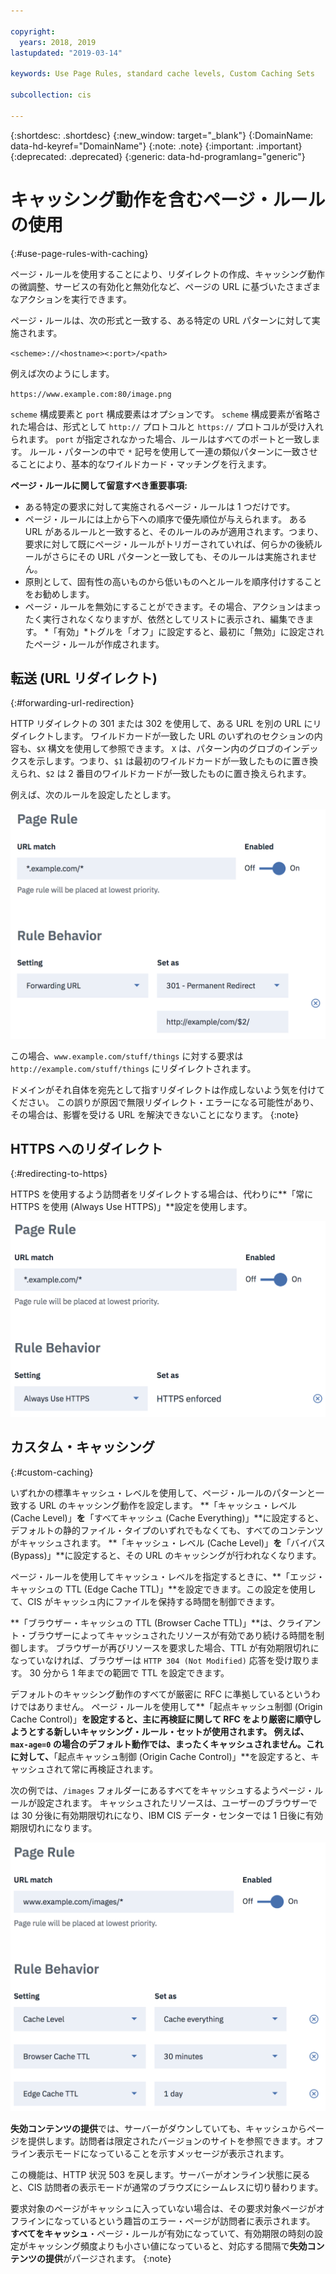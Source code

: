 ```yaml
---

copyright:
  years: 2018, 2019
lastupdated: "2019-03-14"

keywords: Use Page Rules, standard cache levels, Custom Caching Sets

subcollection: cis

---
```


{:shortdesc: .shortdesc}
{:new_window: target="_blank"}
{:DomainName: data-hd-keyref="DomainName"}
{:note: .note}
{:important: .important}
{:deprecated: .deprecated}
{:generic: data-hd-programlang="generic"}

# キャッシング動作を含むページ・ルールの使用
{:#use-page-rules-with-caching}

ページ・ルールを使用することにより、リダイレクトの作成、キャッシング動作の微調整、サービスの有効化と無効化など、ページの URL に基づいたさまざまなアクションを実行できます。

ページ・ルールは、次の形式と一致する、ある特定の URL パターンに対して実施されます。

`<scheme>://<hostname><:port>/<path>`

例えば次のようにします。

`https://www.example.com:80/image.png`

`scheme` 構成要素と `port` 構成要素はオプションです。 `scheme` 構成要素が省略された場合は、形式として `http://` プロトコルと `https://` プロトコルが受け入れられます。 `port` が指定されなかった場合、ルールはすべてのポートと一致します。 ルール・パターンの中で `*` 記号を使用して一連の類似パターンに一致させることにより、基本的なワイルドカード・マッチングを行えます。

**ページ・ルールに関して留意すべき重要事項:**

 * ある特定の要求に対して実施されるページ・ルールは 1 つだけです。
 * ページ・ルールには上から下への順序で優先順位が与えられます。 ある URL があるルールと一致すると、そのルールのみが適用されます。つまり、要求に対して既にページ・ルールがトリガーされていれば、何らかの後続ルールがさらにその URL パターンと一致しても、そのルールは実施されません。 
 * 原則として、固有性の高いものから低いものへとルールを順序付けすることをお勧めします。
 * ページ・ルールを無効にすることができます。その場合、アクションはまったく実行されなくなりますが、依然としてリストに表示され、編集できます。 *「有効」*トグルを「オフ」に設定すると、最初に「無効」に設定されたページ・ルールが作成されます。


## 転送 (URL リダイレクト)
{:#forwarding-url-redirection}

HTTP リダイレクトの 301 または 302 を使用して、ある URL を別の URL にリダイレクトします。 ワイルドカードが一致した URL のいずれのセクションの内容も、`$X` 構文を使用して参照できます。 `X` は、パターン内のグロブのインデックスを示します。つまり、`$1` は最初のワイルドカードが一致したものに置き換えられ、`$2` は 2 番目のワイルドカードが一致したものに置き換えられます。

例えば、次のルールを設定したとします。

![画像](images/url-redirection-example.png)

この場合、`www.example.com/stuff/things` に対する要求は `http://example.com/stuff/things` にリダイレクトされます。

ドメインがそれ自体を宛先として指すリダイレクトは作成しないよう気を付けてください。 この誤りが原因で無限リダイレクト・エラーになる可能性があり、その場合は、影響を受ける URL を解決できないことになります。
{:note}


## HTTPS へのリダイレクト
{:#redirecting-to-https}

HTTPS を使用するよう訪問者をリダイレクトする場合は、代わりに**「常に HTTPS を使用 (Always Use HTTPS)」**設定を使用します。

![画像 2](images/url-matching-patterns.png)


## カスタム・キャッシング
{:#custom-caching}

いずれかの標準キャッシュ・レベルを使用して、ページ・ルールのパターンと一致する URL のキャッシング動作を設定します。 **「キャッシュ・レベル (Cache Level)」**を**「すべてキャッシュ (Cache Everything)」**に設定すると、デフォルトの静的ファイル・タイプのいずれでもなくても、すべてのコンテンツがキャッシュされます。 **「キャッシュ・レベル (Cache Level)」**を**「バイパス (Bypass)」**に設定すると、その URL のキャッシングが行われなくなります。

ページ・ルールを使用してキャッシュ・レベルを指定するときに、**「エッジ・キャッシュの TTL (Edge Cache TTL)」**を設定できます。この設定を使用して、CIS がキャッシュ内にファイルを保持する時間を制御できます。

**「ブラウザー・キャッシュの TTL (Browser Cache TTL)」**は、クライアント・ブラウザーによってキャッシュされたリソースが有効であり続ける時間を制御します。 ブラウザーが再びリソースを要求した場合、TTL が有効期限切れになっていなければ、ブラウザーは `HTTP 304 (Not Modified)` 応答を受け取ります。 30 分から 1 年までの範囲で TTL を設定できます。

デフォルトのキャッシング動作のすべてが厳密に RFC に準拠しているというわけではありません。 ページ・ルールを使用して**「起点キャッシュ制御 (Origin Cache Control)」**を設定すると、主に再検証に関して RFC をより厳密に順守しようとする新しいキャッシング・ルール・セットが使用されます。 例えば、`max-age=0` の場合のデフォルト動作では、まったくキャッシュされません。これに対して、**「起点キャッシュ制御 (Origin Cache Control)」**を設定すると、キャッシュされて常に再検証されます。

次の例では、`/images` フォルダーにあるすべてをキャッシュするようページ・ルールが設定されます。 キャッシュされたリソースは、ユーザーのブラウザーでは 30 分後に有効期限切れになり、IBM CIS データ・センターでは 1 日後に有効期限切れになります。

![画像 3](images/url-example.png)

**失効コンテンツの提供**では、サーバーがダウンしていても、キャッシュからページを提供します。訪問者は限定されたバージョンのサイトを参照できます。オフライン表示モードになっていることを示すメッセージが表示されます。 

この機能は、HTTP 状況 503 を戻します。サーバーがオンライン状態に戻ると、CIS 訪問者の表示モードが通常のブラウズにシームレスに切り替わります。

要求対象のページがキャッシュに入っていない場合は、その要求対象ページがオフラインになっているという趣旨のエラー・ページが訪問者に表示されます。
**すべてをキャッシュ**・ページ・ルールが有効になっていて、有効期限の時刻の設定がキャッシング頻度よりも小さい値になっていると、対応する間隔で**失効コンテンツの提供**がパージされます。
{:note}
